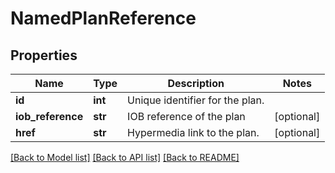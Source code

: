 # NamedPlanReference

## Properties
Name | Type | Description | Notes
------------ | ------------- | ------------- | -------------
**id** | **int** | Unique identifier for the plan. | 
**iob_reference** | **str** | IOB reference of the plan | [optional] 
**href** | **str** | Hypermedia link to the plan. | [optional] 

[[Back to Model list]](../README.md#documentation-for-models) [[Back to API list]](../README.md#documentation-for-api-endpoints) [[Back to README]](../README.md)

